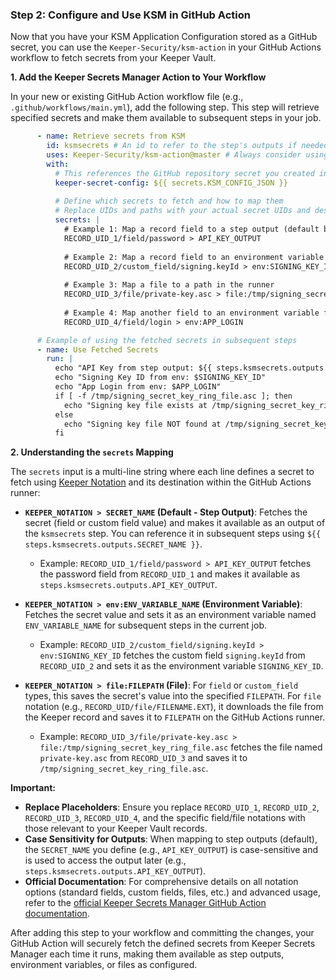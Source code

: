 ### Step 2: Configure and Use KSM in GitHub Action

Now that you have your KSM Application Configuration stored as a GitHub secret, you can use the `Keeper-Security/ksm-action` in your GitHub Actions workflow to fetch secrets from your Keeper Vault.

**1. Add the Keeper Secrets Manager Action to Your Workflow**

In your new or existing GitHub Action workflow file (e.g., `.github/workflows/main.yml`), add the following step. This step will retrieve specified secrets and make them available to subsequent steps in your job.

```yaml
      - name: Retrieve secrets from KSM
        id: ksmsecrets # An id to refer to the step's outputs if needed
        uses: Keeper-Security/ksm-action@master # Always consider using a specific version tag for production
        with:
          # This references the GitHub repository secret you created in Step 1
          keeper-secret-config: ${{ secrets.KSM_CONFIG_JSON }} 
          
          # Define which secrets to fetch and how to map them
          # Replace UIDs and paths with your actual secret UIDs and desired mappings
          secrets: |
            # Example 1: Map a record field to a step output (default behavior)
            RECORD_UID_1/field/password > API_KEY_OUTPUT 
            
            # Example 2: Map a record field to an environment variable
            RECORD_UID_2/custom_field/signing.keyId > env:SIGNING_KEY_ID
            
            # Example 3: Map a file to a path in the runner
            RECORD_UID_3/file/private-key.asc > file:/tmp/signing_secret_key_ring_file.asc
            
            # Example 4: Map another field to an environment variable for demonstration
            RECORD_UID_4/field/login > env:APP_LOGIN

      # Example of using the fetched secrets in subsequent steps
      - name: Use Fetched Secrets
        run: |
          echo "API Key from step output: ${{ steps.ksmsecrets.outputs.API_KEY_OUTPUT }}"
          echo "Signing Key ID from env: $SIGNING_KEY_ID"
          echo "App Login from env: $APP_LOGIN"
          if [ -f /tmp/signing_secret_key_ring_file.asc ]; then
            echo "Signing key file exists at /tmp/signing_secret_key_ring_file.asc"
          else
            echo "Signing key file NOT found at /tmp/signing_secret_key_ring_file.asc"
          fi
```

**2. Understanding the `secrets` Mapping**

The `secrets` input is a multi-line string where each line defines a secret to fetch using [Keeper Notation](https://docs.keeper.io/secrets-manager/secrets-manager/about/keeper-notation) and its destination within the GitHub Actions runner:

-   **`KEEPER_NOTATION > SECRET_NAME` (Default - Step Output)**: Fetches the secret (field or custom field value) and makes it available as an output of the `ksmsecrets` step. You can reference it in subsequent steps using `${{ steps.ksmsecrets.outputs.SECRET_NAME }}`.
    -   Example: `RECORD_UID_1/field/password > API_KEY_OUTPUT` fetches the password field from `RECORD_UID_1` and makes it available as `steps.ksmsecrets.outputs.API_KEY_OUTPUT`.

-   **`KEEPER_NOTATION > env:ENV_VARIABLE_NAME` (Environment Variable)**: Fetches the secret value and sets it as an environment variable named `ENV_VARIABLE_NAME` for subsequent steps in the current job.
    -   Example: `RECORD_UID_2/custom_field/signing.keyId > env:SIGNING_KEY_ID` fetches the custom field `signing.keyId` from `RECORD_UID_2` and sets it as the environment variable `SIGNING_KEY_ID`.

-   **`KEEPER_NOTATION > file:FILEPATH` (File)**: For `field` or `custom_field` types, this saves the secret's value into the specified `FILEPATH`. For `file` notation (e.g., `RECORD_UID/file/FILENAME.EXT`), it downloads the file from the Keeper record and saves it to `FILEPATH` on the GitHub Actions runner.
    -   Example: `RECORD_UID_3/file/private-key.asc > file:/tmp/signing_secret_key_ring_file.asc` fetches the file named `private-key.asc` from `RECORD_UID_3` and saves it to `/tmp/signing_secret_key_ring_file.asc`.

**Important:**
-   **Replace Placeholders**: Ensure you replace `RECORD_UID_1`, `RECORD_UID_2`, `RECORD_UID_3`, `RECORD_UID_4`, and the specific field/file notations with those relevant to your Keeper Vault records.
-   **Case Sensitivity for Outputs**: When mapping to step outputs (default), the `SECRET_NAME` you define (e.g., `API_KEY_OUTPUT`) is case-sensitive and is used to access the output later (e.g., `steps.ksmsecrets.outputs.API_KEY_OUTPUT`).
-   **Official Documentation**: For comprehensive details on all notation options (standard fields, custom fields, files, etc.) and advanced usage, refer to the [official Keeper Secrets Manager GitHub Action documentation](https://docs.keeper.io/secrets-manager/secrets-manager/integrations/github-actions).

After adding this step to your workflow and committing the changes, your GitHub Action will securely fetch the defined secrets from Keeper Secrets Manager each time it runs, making them available as step outputs, environment variables, or files as configured.